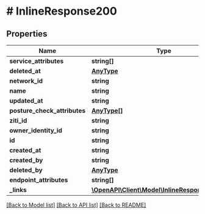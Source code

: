 # # InlineResponse200

## Properties

Name | Type | Description | Notes
------------ | ------------- | ------------- | -------------
**service_attributes** | **string[]** |  | 
**deleted_at** | [**AnyType**](.md) |  | 
**network_id** | **string** |  | 
**name** | **string** |  | 
**updated_at** | **string** |  | 
**posture_check_attributes** | [**AnyType[]**](AnyType.md) |  | 
**ziti_id** | **string** |  | 
**owner_identity_id** | **string** |  | 
**id** | **string** |  | 
**created_at** | **string** |  | 
**created_by** | **string** |  | 
**deleted_by** | [**AnyType**](.md) |  | 
**endpoint_attributes** | **string[]** |  | 
**_links** | [**\OpenAPI\Client\Model\InlineResponse200Links**](InlineResponse200Links.md) |  | 

[[Back to Model list]](../../README.md#documentation-for-models) [[Back to API list]](../../README.md#documentation-for-api-endpoints) [[Back to README]](../../README.md)


